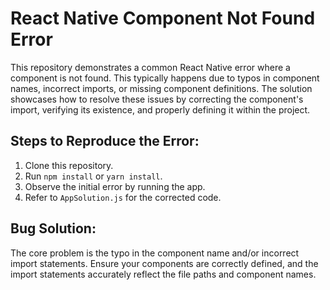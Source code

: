 # React Native Component Not Found Error

This repository demonstrates a common React Native error where a component is not found.  This typically happens due to typos in component names, incorrect imports, or missing component definitions. The solution showcases how to resolve these issues by correcting the component's import, verifying its existence, and properly defining it within the project.

## Steps to Reproduce the Error:

1. Clone this repository.
2. Run `npm install` or `yarn install`.
3. Observe the initial error by running the app.
4. Refer to `AppSolution.js` for the corrected code.

## Bug Solution:

The core problem is the typo in the component name and/or incorrect import statements. Ensure your components are correctly defined, and the import statements accurately reflect the file paths and component names.